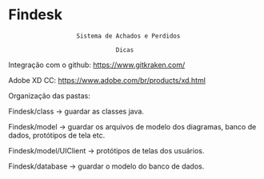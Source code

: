 #                                Findesk
                       Sistema de Achados e Perdidos

                                  Dicas

Integração com o github: https://www.gitkraken.com/

Adobe XD CC: https://www.adobe.com/br/products/xd.html

Organização das pastas:

Findesk/class -> guardar as classes java.

Findesk/model -> guardar os arquivos de modelo dos diagramas, banco de dados, protótipos de tela etc.

Findesk/model/UIClient -> protótipos de telas dos usuários.

Findesk/database -> guardar o modelo do banco de dados.
